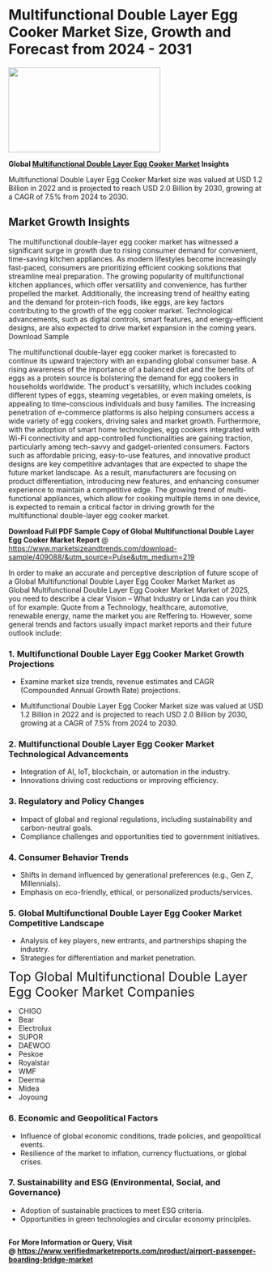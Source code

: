 <H1>Multifunctional Double Layer Egg Cooker Market Size, Growth and Forecast from 2024 - 2031</H1><img class="aligncenter size-medium wp-image-584254" src="https://thirdeyenews.in/wp-content/uploads/2024/09/Global-Market-Research-300x168.jpeg" alt="" width="300" height="168" /><p><strong>Global&nbsp;<a href="https://www.marketsizeandtrends.com/download-sample/409088/&amp;utm_source=Pulse&amp;utm_medium=219">Multifunctional Double Layer Egg Cooker Market</a> Insights</strong></p><p>Multifunctional Double Layer Egg Cooker Market size was valued at USD 1.2 Billion in 2022 and is projected to reach USD 2.0 Billion by 2030, growing at a CAGR of 7.5% from 2024 to 2030.</p><p><h2>Market Growth Insights</h2> <p>The multifunctional double-layer egg cooker market has witnessed a significant surge in growth due to rising consumer demand for convenient, time-saving kitchen appliances. As modern lifestyles become increasingly fast-paced, consumers are prioritizing efficient cooking solutions that streamline meal preparation. The growing popularity of multifunctional kitchen appliances, which offer versatility and convenience, has further propelled the market. Additionally, the increasing trend of healthy eating and the demand for protein-rich foods, like eggs, are key factors contributing to the growth of the egg cooker market. Technological advancements, such as digital controls, smart features, and energy-efficient designs, are also expected to drive market expansion in the coming years. Download Sample </p> <p>The multifunctional double-layer egg cooker market is forecasted to continue its upward trajectory with an expanding global consumer base. A rising awareness of the importance of a balanced diet and the benefits of eggs as a protein source is bolstering the demand for egg cookers in households worldwide. The product's versatility, which includes cooking different types of eggs, steaming vegetables, or even making omelets, is appealing to time-conscious individuals and busy families. The increasing penetration of e-commerce platforms is also helping consumers access a wide variety of egg cookers, driving sales and market growth. Furthermore, with the adoption of smart home technologies, egg cookers integrated with Wi-Fi connectivity and app-controlled functionalities are gaining traction, particularly among tech-savvy and gadget-oriented consumers. Factors such as affordable pricing, easy-to-use features, and innovative product designs are key competitive advantages that are expected to shape the future market landscape. As a result, manufacturers are focusing on product differentiation, introducing new features, and enhancing consumer experience to maintain a competitive edge. The growing trend of multi-functional appliances, which allow for cooking multiple items in one device, is expected to remain a critical factor in driving growth for the multifunctional double-layer egg cooker market. </p><p><span class=""><strong>Download Full PDF Sample Copy of Global Multifunctional Double Layer Egg Cooker Market Report</strong> @ <a href="https://www.marketsizeandtrends.com/download-sample/409088/&amp;utm_source=Pulse&amp;utm_medium=219" target="_blank">https://www.marketsizeandtrends.com/download-sample/409088/&amp;utm_source=Pulse&amp;utm_medium=219</a></span></p><p>In order to make an accurate and perceptive description of future scope of a Global&nbsp;Multifunctional Double Layer Egg Cooker Market Market as Global&nbsp;Multifunctional Double Layer Egg Cooker Market Market of 2025, you need to describe a clear Vision &ndash; What Industry or Linda can you think of for example: Quote from a Technology, healthcare, automotive, renewable energy, name the market you are Reffering to. However, some general trends and factors usually impact market reports and their future outlook include:</p><h3>1.&nbsp;<strong>Multifunctional Double Layer Egg Cooker Market Growth Projections</strong></h3><ul><li>Examine market size trends, revenue estimates and CAGR (Compounded Annual Growth Rate) projections.</li><li><p>Multifunctional Double Layer Egg Cooker Market size was valued at USD 1.2 Billion in 2022 and is projected to reach USD 2.0 Billion by 2030, growing at a CAGR of 7.5% from 2024 to 2030.</p></li></ul><h3>2.&nbsp;<strong>Multifunctional Double Layer Egg Cooker Market Technological Advancements</strong></h3><ul><li>Integration of AI, IoT, blockchain, or automation in the industry.</li><li>Innovations driving cost reductions or improving efficiency.</li></ul><h3>3.&nbsp;<strong>Regulatory and Policy Changes</strong></h3><ul><li>Impact of global and regional regulations, including sustainability and carbon-neutral goals.</li><li>Compliance challenges and opportunities tied to government initiatives.</li></ul><h3>4.&nbsp;<strong>Consumer Behavior Trends</strong></h3><ul><li>Shifts in demand influenced by generational preferences (e.g., Gen Z, Millennials).</li><li>Emphasis on eco-friendly, ethical, or personalized products/services.</li></ul><h3>5.&nbsp;<strong>Global Multifunctional Double Layer Egg Cooker Market Competitive Landscape</strong></h3><ul><li>Analysis of key players, new entrants, and partnerships shaping the industry.</li><li>Strategies for differentiation and market penetration.</li></ul><p data-pm-slice="1 1 []"><span style="color: inherit; font-family: inherit; font-size: 25px;">Top Global Multifunctional Double Layer Egg Cooker Market Companies</span></p><div class="" data-test-id=""><p><li>CHIGO</li><li> Bear</li><li> Electrolux</li><li> SUPOR</li><li> DAEWOO</li><li> Peskoe</li><li> Royalstar</li><li> WMF</li><li> Deerma</li><li> Midea</li><li> Joyoung</li></p></div><h3>6.&nbsp;<strong>Economic and Geopolitical Factors</strong></h3><ul><li>Influence of global economic conditions, trade policies, and geopolitical events.</li><li>Resilience of the market to inflation, currency fluctuations, or global crises.</li></ul><h3>7.&nbsp;<strong>Sustainability and ESG (Environmental, Social, and Governance)</strong></h3><ul><li>Adoption of sustainable practices to meet ESG criteria.</li><li>Opportunities in green technologies and circular economy principles.</li></ul><h2><strong style="font-size: 14px;">For More Information or Query, Visit @&nbsp;</strong><a style="background-color: #ffffff; font-size: 14px;" href="https://www.marketsizeandtrends.com/report/multifunctional-double-layer-egg-cooker-market/" target="_blank">https://www.verifiedmarketreports.com/product/airport-passenger-boarding-bridge-market</a></h2>
